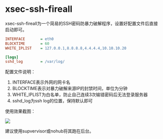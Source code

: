 # xsec-ssh-fireall
xsec-ssh-fireall为一个简易的SSH密码防暴力破解程序，设置好配置文件后直接启动即可。

```ini
INTERFACE       = eth0
BLOCKTIME       = 60
WHITE_IPLIST    = 127.0.0.1,8.8.8.8,4.4.4.4,10.10.10.20

[logs]
sshd_log        = /var/log/ 
```
配置文件说明：

1. INTERFACE表示外网的网卡名
1. BLOCKTIME表示对暴力破解来源IP的封禁时间，单位为分钟
1. WHITE_IPLIST为白名单，防止自己连续3次输错密码后无法登录服务器
1. sshd_log为ssh log的位置，保持默认即可

使用效果截图：

![](https://docs.xsec.io/images/ssh-firewall/ssh-firewall.png)

建议使用supvervisor或nohub将其跑在后台。